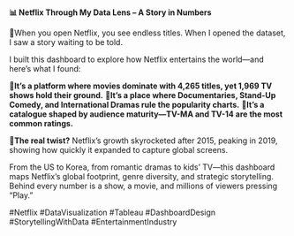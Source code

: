 **📊 Netflix Through My Data Lens – A Story in Numbers**


🔺When you open Netflix, you see endless titles.
When I opened the dataset, I saw a story waiting to be told.

I built this dashboard to explore how Netflix entertains the world—and here’s what I found:

🔺**It’s a platform where movies dominate with 4,265 titles, yet 1,969 TV shows hold their ground.**
🔺**It’s a place where Documentaries, Stand-Up Comedy, and International Dramas rule the popularity charts.**
🔺**It’s a catalogue shaped by audience maturity—TV-MA and TV-14 are the most common ratings.**

**🎯The real twist?**
Netflix’s growth skyrocketed after 2015, peaking in 2019, showing how quickly it expanded to capture global screens.

From the US to Korea, from romantic dramas to kids’ TV—this dashboard maps Netflix’s global footprint, genre diversity, and strategic storytelling.
Behind every number is a show, a movie, and millions of viewers pressing “Play.”

#Netflix #DataVisualization #Tableau #DashboardDesign #StorytellingWithData #EntertainmentIndustry


